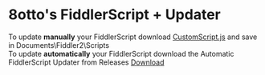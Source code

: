 # 8otto's FiddlerScript + Updater
To update **manually** your FiddlerScript download [CustomScript.js](https://raw.githubusercontent.com/im8otto/dbd-fiddler/main/CustomScript.js) and save in Documents\Fiddler2\Scripts <br />
To update **automatically** your FiddlerScript download the Automatic FiddlerScript Updater from Releases [Download](https://github.com/im8otto/dbd-fiddler/releases/download/fiddlerscript-auto-update/8otto.s.FiddlerScript.Updater.exe)
